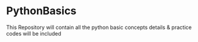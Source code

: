 # PythonBasics
This Repository will contain all the python basic concepts details &amp; practice codes will be included
